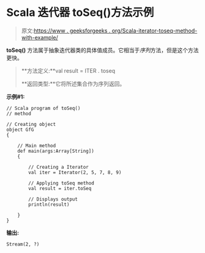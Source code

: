 # Scala 迭代器 toSeq()方法示例

> 原文:[https://www . geeksforgeeks . org/Scala-iterator-toseq-method-with-example/](https://www.geeksforgeeks.org/scala-iterator-toseq-method-with-example/)

**toSeq()** 方法属于抽象迭代器类的具体值成员。它相当于*序列*方法，但是这个方法更快。

> **方法定义:**val result = ITER . toseq
> 
> **返回类型:**它将所述集合作为序列返回。

**示例#1:**

```
// Scala program of toSeq()
// method

// Creating object
object GfG
{ 

    // Main method
    def main(args:Array[String])
    {

        // Creating a Iterator 
        val iter = Iterator(2, 5, 7, 8, 9)

        // Applying toSeq method 
        val result = iter.toSeq

        // Displays output
        println(result)

    }
}
```

**输出:**

```
Stream(2, ?)

```